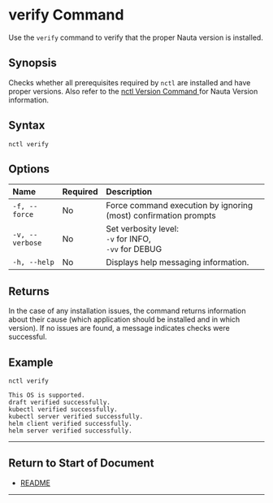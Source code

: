 # verify Command

Use the `verify` command to verify that the proper Nauta version is installed. 

## Synopsis

Checks whether all prerequisites required by `nctl` are installed and have proper versions. Also refer to the [nctl Version Command ](../actions/version.md) for Nauta Version information. 

## Syntax

`nctl verify`

## Options

| Name | Required | Description | 
|:--- |:--- |:--- |
|`-f, --force`| No | Force command execution by ignoring (most) confirmation prompts |
|`-v, --verbose`| No | Set verbosity level: <br>`-v` for INFO, <br>`-vv` for DEBUG |
|`-h, --help` | No | Displays help messaging information. |


## Returns

In the case of any installation issues, the command returns information about their cause (which application should be installed and in which version). If no issues are found, a message indicates checks were successful. 

## Example

`nctl verify`

```
This OS is supported.
draft verified successfully.
kubectl verified successfully.
kubectl server verified successfully.
helm client verified successfully.
helm server verified successfully.
```


----------------------

## Return to Start of Document

* [README](../README.md)
----------------------
